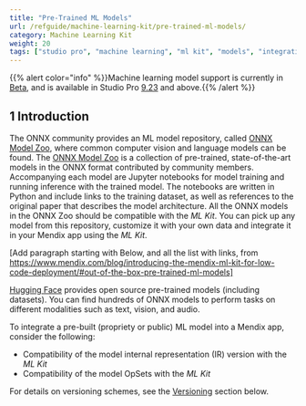 ```yaml
---
title: "Pre-Trained ML Models"
url: /refguide/machine-learning-kit/pre-trained-ml-models/
category: Machine Learning Kit
weight: 20
tags: ["studio pro", "machine learning", "ml kit", "models", "integration"]
---
```


{{% alert color="info" %}}Machine learning model support is currently in [Beta](/releasenotes/beta-features/), and is available in Studio Pro [9.23](/releasenotes/studio-pro/9.23/) and above.{{% /alert %}}

## 1 Introduction

The ONNX community provides an ML model repository, called [ONNX Model Zoo](https://github.com/onnx/models), where common computer vision and language models can be found. The [ONNX Model Zoo](https://github.com/onnx/models) is a collection of pre-trained, state-of-the-art models in the ONNX format contributed by community members. Accompanying each model are Jupyter notebooks for model training and running inference with the trained model. The notebooks are written in Python and include links to the training dataset, as well as references to the original paper that describes the model architecture. All the ONNX models in the ONNX Zoo should be compatible with the *ML Kit*. You can pick up any model from this repository, customize it with your own data and integrate it in your Mendix app using the *ML Kit*.

[Add paragraph starting with Below, and all the list with links, from https://www.mendix.com/blog/introducing-the-mendix-ml-kit-for-low-code-deployment/#out-of-the-box-pre-trained-ml-models]

[Hugging Face](https://huggingface.co/models?library=onnx&sort=downloads) provides open source pre-trained models (including datasets). You can find hundreds of ONNX models to perform tasks on different modalities such as text, vision, and audio.

To integrate a pre-built (propriety or public) ML model into a Mendix app, consider the following:

* Compatibility of the model internal representation (IR) version with the *ML Kit*
* Compatibility of the model OpSets with the *ML Kit*

For details on versioning schemes, see the [Versioning](#versioning) section below.